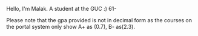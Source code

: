 Hello, I'm Malak. A student at the GUC :) 61- 

Please note that the gpa provided is not in decimal form as the courses on the portal system only show A+ as (0.7), B- as(2.3). 
